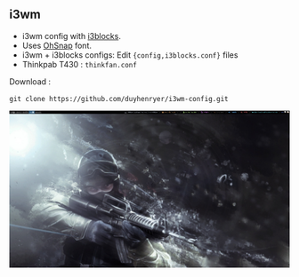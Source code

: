 ## i3wm
- i3wm config with [i3blocks](https://github.com/vivien/i3blocks).
- Uses [OhSnap](https://sourceforge.net/projects/osnapfont/) font.
- i3wm + i3blocks configs: Edit `{config,i3blocks.conf}` files
- Thinkpab T430 : `thinkfan.conf`


Download :
```
git clone https://github.com/duyhenryer/i3wm-config.git

```
![Screenshot](./screenshot.png)
